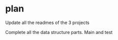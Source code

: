# plan

Update all the readmes of the 3 projects

Complete all the data structure parts. Main and test
